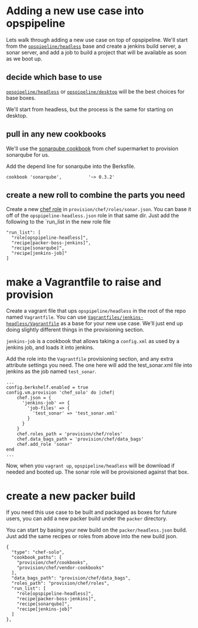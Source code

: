# Adding a new use case into opspipeline

Lets walk through adding a new use case on top of opspipeline.  We'll start from the [`opspipeline/headless`](https://atlas.hashicorp.com/opspipeline/boxes/headless) base and create a jenkins build server, a sonar server, and add a job to build a project that will be available as soon as we boot up.

## decide which base to use
[`opspipeline/headless`](https://atlas.hashicorp.com/opspipeline/boxes/headless) or [`opspipeline/desktop`](https://atlas.hashicorp.com/opspipeline/boxes/desktop) will be the best choices for base boxes.

We'll start from headless, but the process is the same for starting on desktop.

## pull in any new cookbooks
We'll use the [sonarqube cookbook](https://supermarket.chef.io/cookbooks/sonarqube) from chef supermarket to provision sonarqube for us.

Add the depend line for sonarqube into the Berksfile.

    cookbook 'sonarqube',          '~> 0.3.2'

## create a new roll to combine the parts you need
Create a new [chef role](https://docs.chef.io/roles.html) in `provision/chef/roles/sonar.json`.  You can base it off of the `opspipeline-headless.json` role in that same dir.  Just add the following to the `run_list in the new role file

    "run_list": [
      "role[opspipeline-headless]",
      "recipe[packer-boss-jenkins]",
      "recipe[sonarqube]",
      "recipe[jenkins-job]"
    ]

# make a Vagrantfile to raise and provision
Create a vagrant file that ups `opspipeline/headless` in the root of the repo named `Vagrantfile`.  You can use [`Vagrantfiles/jenkins-headless/Vagrantfile`](jenkins-headless/Vagrantfile) as a base for your new use case.  We'll just end up doing slightly different things in the provisioning section.

`jenkins-job` is a cookbook that allows taking a `config.xml` as used by a jenkins job, and loads it into jenkins.

Add the role into the `Vagrantfile` provisioning section, and any extra attribute settings you need.  The one here will add the test_sonar.xml file into jenkins as the job named `test_sonar`.

    ...
    config.berkshelf.enabled = true
    config.vm.provision 'chef_solo' do |chef|
        chef.json = {
          'jenkins-job' => {
            'job-files' => {
              'test_sonar' => 'test_sonar.xml'
            }
          }
        }
        chef.roles_path = 'provision/chef/roles'
        chef.data_bags_path = 'provision/chef/data_bags'
        chef.add_role 'sonar'
    end
    ...

Now, when you `vagrant up`, `opspipeline/headless` will be download if needed and booted up.  The sonar role will be provisioned against that box.

# create a new packer build
If you need this use case to be built and packaged as boxes for future users, you can add a new packer build under the `packer` directory.

You can start by basing your new build on the `packer/headless.json` build.  Just add the same recipes or roles from above into the new build json.

    {
      "type": "chef-solo",
      "cookbook_paths": [
        "provision/chef/cookbooks",
        "provision/chef/vendor-cookbooks"
      ],
      "data_bags_path": "provision/chef/data_bags",
      "roles_path": "provision/chef/roles",
      "run_list": [
        "role[opspipeline-headless]",
        "recipe[packer-boss-jenkins]",
        "recipe[sonarqube]",
        "recipe[jenkins-job]"
      ]
    },

